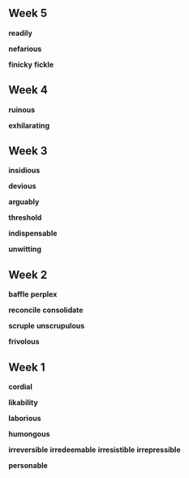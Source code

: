 
## Week 5 

**readily**  

**nefarious**  

**finicky**
**fickle**

## Week 4 

**ruinous**

**exhilarating**

## Week 3 

**insidious**

**devious**

**arguably**

**threshold**

**indispensable**

**unwitting**

## Week 2 

**baffle**
**perplex**

**reconcile**
**consolidate** 

**scruple**
**unscrupulous**

**frivolous**

## Week 1 

**cordial**

**likability**

**laborious**

**humongous**

**irreversible**
**irredeemable**
**irresistible**
**irrepressible**

**personable**

